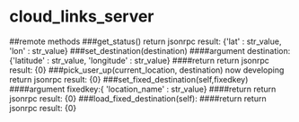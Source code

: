 # cloud_links_server

##remote methods
###get_status()
return jsonrpc
result: {'lat' : str_value, 'lon' : str_value}
###set_destination(destination)
####argument
destination:{'latitude' : str_value, 'longitude' : str_value}
####return
return jsonrpc
result: {0}
###pick_user_up(current_location, destination)
now developing
return jsonrpc
result: {0}
###set_fixed_destination(self,fixedkey)
####argument
fixedkey:{ 'location_name' : str_value}
####return
return jsonrpc
result: {0}
###load_fixed_destination(self):
####return
return jsonrpc
result: {0}
